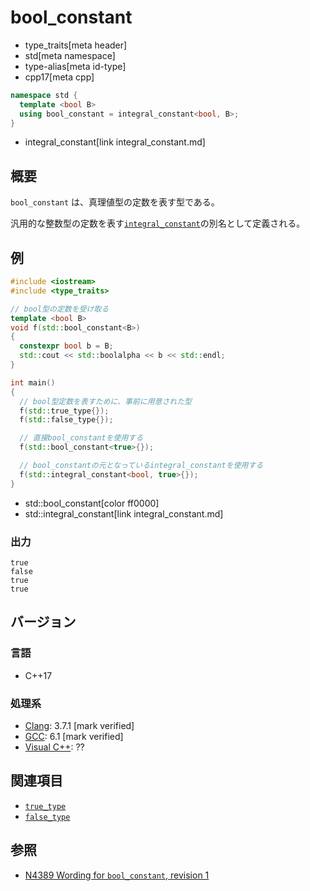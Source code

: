 # bool_constant
* type_traits[meta header]
* std[meta namespace]
* type-alias[meta id-type]
* cpp17[meta cpp]

```cpp
namespace std {
  template <bool B>
  using bool_constant = integral_constant<bool, B>;
}
```
* integral_constant[link integral_constant.md]

## 概要
`bool_constant` は、真理値型の定数を表す型である。

汎用的な整数型の定数を表す[`integral_constant`](integral_constant.md)の別名として定義される。


## 例
```cpp example
#include <iostream>
#include <type_traits>

// bool型の定数を受け取る
template <bool B>
void f(std::bool_constant<B>)
{
  constexpr bool b = B;
  std::cout << std::boolalpha << b << std::endl;
}

int main()
{
  // bool型定数を表すために、事前に用意された型
  f(std::true_type{});
  f(std::false_type{});

  // 直接bool_constantを使用する
  f(std::bool_constant<true>{});

  // bool_constantの元となっているintegral_constantを使用する
  f(std::integral_constant<bool, true>{});
}
```
* std::bool_constant[color ff0000]
* std::integral_constant[link integral_constant.md]

### 出力
```
true
false
true
true
```

## バージョン
### 言語
- C++17

### 処理系
- [Clang](/implementation.md#clang): 3.7.1 [mark verified]
- [GCC](/implementation.md#gcc): 6.1 [mark verified]
- [Visual C++](/implementation.md#visual_cpp): ??


## 関連項目
- [`true_type`](true_type.md)
- [`false_type`](false_type.md)


## 参照
- [N4389 Wording for `bool_constant`, revision 1](http://www.open-std.org/jtc1/sc22/wg21/docs/papers/2015/n4389.html)
